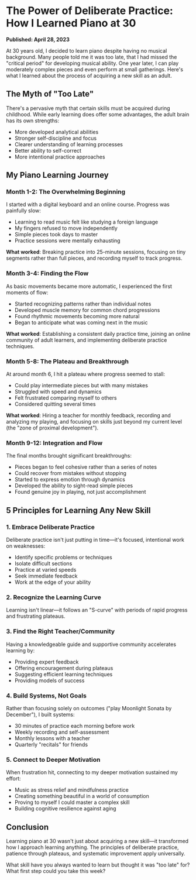 # The Power of Deliberate Practice: How I Learned Piano at 30

**Published: April 28, 2023**

At 30 years old, I decided to learn piano despite having no musical background. Many people told me it was too late, that I had missed the "critical period" for developing musical ability. One year later, I can play moderately complex pieces and even perform at small gatherings. Here's what I learned about the process of acquiring a new skill as an adult.

## The Myth of "Too Late"

There's a pervasive myth that certain skills must be acquired during childhood. While early learning does offer some advantages, the adult brain has its own strengths:

- More developed analytical abilities
- Stronger self-discipline and focus
- Clearer understanding of learning processes
- Better ability to self-correct
- More intentional practice approaches

## My Piano Learning Journey

### Month 1-2: The Overwhelming Beginning

I started with a digital keyboard and an online course. Progress was painfully slow:

- Learning to read music felt like studying a foreign language
- My fingers refused to move independently
- Simple pieces took days to master
- Practice sessions were mentally exhausting

**What worked**: Breaking practice into 25-minute sessions, focusing on tiny segments rather than full pieces, and recording myself to track progress.

### Month 3-4: Finding the Flow

As basic movements became more automatic, I experienced the first moments of flow:

- Started recognizing patterns rather than individual notes
- Developed muscle memory for common chord progressions
- Found rhythmic movements becoming more natural
- Began to anticipate what was coming next in the music

**What worked**: Establishing a consistent daily practice time, joining an online community of adult learners, and implementing deliberate practice techniques.

### Month 5-8: The Plateau and Breakthrough

At around month 6, I hit a plateau where progress seemed to stall:

- Could play intermediate pieces but with many mistakes
- Struggled with speed and dynamics
- Felt frustrated comparing myself to others
- Considered quitting several times

**What worked**: Hiring a teacher for monthly feedback, recording and analyzing my playing, and focusing on skills just beyond my current level (the "zone of proximal development").

### Month 9-12: Integration and Flow

The final months brought significant breakthroughs:

- Pieces began to feel cohesive rather than a series of notes
- Could recover from mistakes without stopping
- Started to express emotion through dynamics
- Developed the ability to sight-read simple pieces
- Found genuine joy in playing, not just accomplishment

## 5 Principles for Learning Any New Skill

### 1. Embrace Deliberate Practice

Deliberate practice isn't just putting in time—it's focused, intentional work on weaknesses:

- Identify specific problems or techniques
- Isolate difficult sections
- Practice at varied speeds
- Seek immediate feedback
- Work at the edge of your ability

### 2. Recognize the Learning Curve

Learning isn't linear—it follows an "S-curve" with periods of rapid progress and frustrating plateaus.

### 3. Find the Right Teacher/Community

Having a knowledgeable guide and supportive community accelerates learning by:

- Providing expert feedback
- Offering encouragement during plateaus
- Suggesting efficient learning techniques
- Providing models of success

### 4. Build Systems, Not Goals

Rather than focusing solely on outcomes ("play Moonlight Sonata by December"), I built systems:

- 30 minutes of practice each morning before work
- Weekly recording and self-assessment
- Monthly lessons with a teacher
- Quarterly "recitals" for friends

### 5. Connect to Deeper Motivation

When frustration hit, connecting to my deeper motivation sustained my effort:

- Music as stress relief and mindfulness practice
- Creating something beautiful in a world of consumption
- Proving to myself I could master a complex skill
- Building cognitive resilience against aging

## Conclusion

Learning piano at 30 wasn't just about acquiring a new skill—it transformed how I approach learning anything. The principles of deliberate practice, patience through plateaus, and systematic improvement apply universally.

What skill have you always wanted to learn but thought it was "too late" for? What first step could you take this week? 